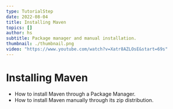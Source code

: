 ```yaml
---
type: TutorialStep
date: 2022-08-04
title: Installing Maven
topics: []
author: hs
subtitle: Package manager and manual installation.
thumbnail: ./thumbnail.png
video: "https://www.youtube.com/watch?v=Xatr8AZLOsE&start=69s"
---
```


# Installing Maven

- How to install Maven through a Package Manager.
- How to install Maven manually through its zip distribution.
